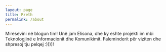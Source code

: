 ```yaml
---
layout: page
title: Rreth
permalink: /about
---
```


Miresevini në blogun tim! Unë jam Elisona, dhe ky eshte projekti im mbi Teknologjinë e Informacionit dhe Komunikimit. Faleminderit për viziten dhe shpresoj tju pelqej :))))!
